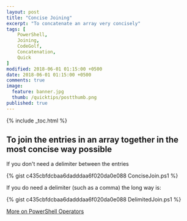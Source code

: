 ```yaml
---
layout: post
title: "Concise Joining"
excerpt: "To concatenate an array very concisely"
tags: [
    PowerShell,
    Joining,
    CodeGolf,
    Concatenation,
    Quick
]  
modified: 2018-06-01 01:15:00 +0500
date: 2018-06-01 01:15:00 +0500
comments: true
image:
  feature: banner.jpg
  thumb: /quicktips/postthumb.png
published: true
---
```

{% include _toc.html %}

## To join the entries in an array together in the most concise way possible

If you don't need a delimiter between the entries

{% gist c435cbfdcbaa6dadddaa6f020da0e088 ConciseJoin.ps1 %}

If you do need a delimiter (such as a comma) the long way is:

{% gist c435cbfdcbaa6dadddaa6f020da0e088 DelimitedJoin.ps1 %}

[More on PowerShell Operators](https://ss64.com/ps/syntax-operators.html)